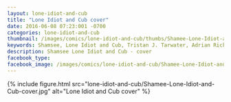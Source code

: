 ```yaml
---
layout: lone-idiot-and-cub
title: "Lone Idiot and Cub cover"
date: 2016-06-08 07:23:001 -0700
categories: lone-idiot-and-cub
thumbnail: /images/comics/lone-idiot-and-cub/thumbs/Shamee-Lone-Idiot-and-Cub-cover.jpg
keywords: Shamsee, Lone Idiot and Cub, Tristan J. Tarwater, Adrian Ricker
description: Shamsee Lone Idiot and Cub - cover
facebook_type: 
facebook_image: /images/comics/lone-idiot-and-cub/Shamee-Lone-Idiot-and-Cub-cover.jpg
---
```

{% include figure.html src="lone-idiot-and-cub/Shamee-Lone-Idiot-and-Cub-cover.jpg" alt="Lone Idiot and Cub cover" %}

